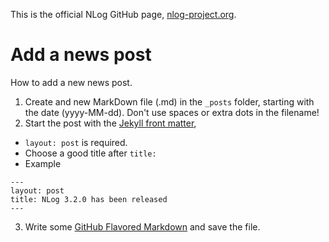 This is the official NLog GitHub page, [nlog-project.org](http://nlog-project.org/).

Add a news post 
===
How to add a new news post.

1. Create and new MarkDown file (.md) in the `_posts` folder, starting with the date (yyyy-MM-dd). Don't use spaces or extra dots in the filename!
2. Start the post with the [Jekyll front matter](http://jekyllrb.com/docs/frontmatter/), 
  * `layout: post` is required. 
  * Choose a good title after `title:`
  * Example
   ```
   ---
   layout: post
   title: NLog 3.2.0 has been released
   ---
   ```
3. Write some [GitHub Flavored Markdown](https://help.github.com/articles/github-flavored-markdown/) and save the file. 
